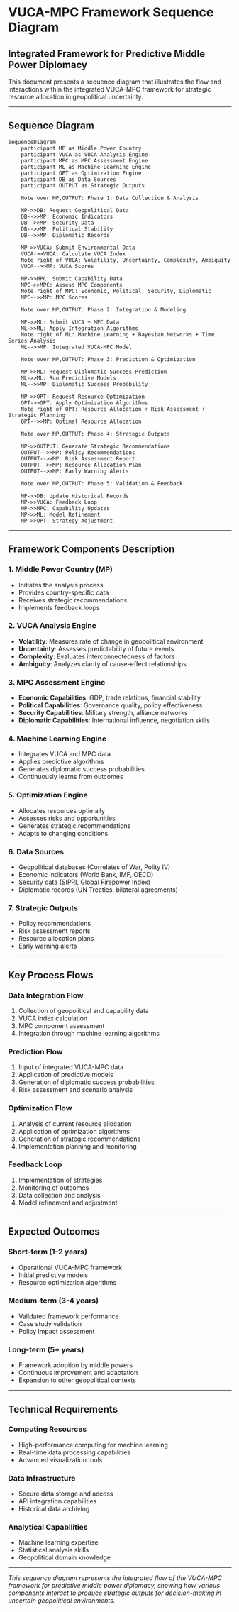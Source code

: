 # VUCA-MPC Framework Sequence Diagram

## Integrated Framework for Predictive Middle Power Diplomacy

This document presents a sequence diagram that illustrates the flow and interactions within the integrated VUCA-MPC framework for strategic resource allocation in geopolitical uncertainty.

---

## Sequence Diagram

```mermaid
sequenceDiagram
    participant MP as Middle Power Country
    participant VUCA as VUCA Analysis Engine
    participant MPC as MPC Assessment Engine
    participant ML as Machine Learning Engine
    participant OPT as Optimization Engine
    participant DB as Data Sources
    participant OUTPUT as Strategic Outputs

    Note over MP,OUTPUT: Phase 1: Data Collection & Analysis
    
    MP->>DB: Request Geopolitical Data
    DB-->>MP: Economic Indicators
    DB-->>MP: Security Data
    DB-->>MP: Political Stability
    DB-->>MP: Diplomatic Records
    
    MP->>VUCA: Submit Environmental Data
    VUCA->>VUCA: Calculate VUCA Index
    Note right of VUCA: Volatility, Uncertainty, Complexity, Ambiguity
    VUCA-->>MP: VUCA Scores
    
    MP->>MPC: Submit Capability Data
    MPC->>MPC: Assess MPC Components
    Note right of MPC: Economic, Political, Security, Diplomatic
    MPC-->>MP: MPC Scores
    
    Note over MP,OUTPUT: Phase 2: Integration & Modeling
    
    MP->>ML: Submit VUCA + MPC Data
    ML->>ML: Apply Integration Algorithms
    Note right of ML: Machine Learning + Bayesian Networks + Time Series Analysis
    ML-->>MP: Integrated VUCA-MPC Model
    
    Note over MP,OUTPUT: Phase 3: Prediction & Optimization
    
    MP->>ML: Request Diplomatic Success Prediction
    ML->>ML: Run Predictive Models
    ML-->>MP: Diplomatic Success Probability
    
    MP->>OPT: Request Resource Optimization
    OPT->>OPT: Apply Optimization Algorithms
    Note right of OPT: Resource Allocation + Risk Assessment + Strategic Planning
    OPT-->>MP: Optimal Resource Allocation
    
    Note over MP,OUTPUT: Phase 4: Strategic Outputs
    
    MP->>OUTPUT: Generate Strategic Recommendations
    OUTPUT-->>MP: Policy Recommendations
    OUTPUT-->>MP: Risk Assessment Report
    OUTPUT-->>MP: Resource Allocation Plan
    OUTPUT-->>MP: Early Warning Alerts
    
    Note over MP,OUTPUT: Phase 5: Validation & Feedback
    
    MP->>DB: Update Historical Records
    MP->>VUCA: Feedback Loop
    MP->>MPC: Capability Updates
    MP->>ML: Model Refinement
    MP->>OPT: Strategy Adjustment
```

---

## Framework Components Description

### 1. **Middle Power Country (MP)**
- Initiates the analysis process
- Provides country-specific data
- Receives strategic recommendations
- Implements feedback loops

### 2. **VUCA Analysis Engine**
- **Volatility**: Measures rate of change in geopolitical environment
- **Uncertainty**: Assesses predictability of future events
- **Complexity**: Evaluates interconnectedness of factors
- **Ambiguity**: Analyzes clarity of cause-effect relationships

### 3. **MPC Assessment Engine**
- **Economic Capabilities**: GDP, trade relations, financial stability
- **Political Capabilities**: Governance quality, policy effectiveness
- **Security Capabilities**: Military strength, alliance networks
- **Diplomatic Capabilities**: International influence, negotiation skills

### 4. **Machine Learning Engine**
- Integrates VUCA and MPC data
- Applies predictive algorithms
- Generates diplomatic success probabilities
- Continuously learns from outcomes

### 5. **Optimization Engine**
- Allocates resources optimally
- Assesses risks and opportunities
- Generates strategic recommendations
- Adapts to changing conditions

### 6. **Data Sources**
- Geopolitical databases (Correlates of War, Polity IV)
- Economic indicators (World Bank, IMF, OECD)
- Security data (SIPRI, Global Firepower Index)
- Diplomatic records (UN Treaties, bilateral agreements)

### 7. **Strategic Outputs**
- Policy recommendations
- Risk assessment reports
- Resource allocation plans
- Early warning alerts

---

## Key Process Flows

### **Data Integration Flow**
1. Collection of geopolitical and capability data
2. VUCA index calculation
3. MPC component assessment
4. Integration through machine learning algorithms

### **Prediction Flow**
1. Input of integrated VUCA-MPC data
2. Application of predictive models
3. Generation of diplomatic success probabilities
4. Risk assessment and scenario analysis

### **Optimization Flow**
1. Analysis of current resource allocation
2. Application of optimization algorithms
3. Generation of strategic recommendations
4. Implementation planning and monitoring

### **Feedback Loop**
1. Implementation of strategies
2. Monitoring of outcomes
3. Data collection and analysis
4. Model refinement and adjustment

---

## Expected Outcomes

### **Short-term (1-2 years)**
- Operational VUCA-MPC framework
- Initial predictive models
- Resource optimization algorithms

### **Medium-term (3-4 years)**
- Validated framework performance
- Case study validation
- Policy impact assessment

### **Long-term (5+ years)**
- Framework adoption by middle powers
- Continuous improvement and adaptation
- Expansion to other geopolitical contexts

---

## Technical Requirements

### **Computing Resources**
- High-performance computing for machine learning
- Real-time data processing capabilities
- Advanced visualization tools

### **Data Infrastructure**
- Secure data storage and access
- API integration capabilities
- Historical data archiving

### **Analytical Capabilities**
- Machine learning expertise
- Statistical analysis skills
- Geopolitical domain knowledge

---

*This sequence diagram represents the integrated flow of the VUCA-MPC framework for predictive middle power diplomacy, showing how various components interact to produce strategic outputs for decision-making in uncertain geopolitical environments.*
